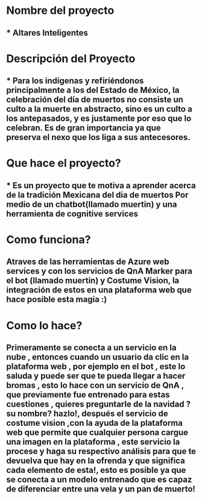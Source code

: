 # Nombre del proyecto 

## * Altares Inteligentes 

# Descripción del Proyecto

## * Para los indígenas y refiriéndonos principalmente a los del Estado de México, la celebración del día de muertos no consiste un culto a la muerte en abstracto, sino es un culto a los antepasados, y es justamente por eso que lo celebran. Es de gran importancia ya que preserva el nexo que los liga a sus antecesores.

# Que hace el proyecto?
## * Es un proyecto que te motiva a aprender acerca de la tradición Mexicana del dia de muertos Por medio de un chatbot(llamado muertin) y una herramienta de cognitive services 

# Como funciona?
## Atraves de las herramientas de Azure web services y con los servicios de QnA Marker para el bot (llamado muertin) y Costume Vision, la integración de estos en una plataforma web que hace posible esta magia :)

# Como lo hace?
## Primeramente se conecta a un servicio en la nube , entonces cuando un usuario da clic en la plataforma web , por ejemplo en el bot , este lo saluda y puede ser que te pueda llegar a hacer bromas , esto lo hace con un servicio de QnA , que previamente fue entrenado para estas cuestiones , quieres preguntarle de la navidad ? su nombre? hazlo!, después el servicio de costume vision ,con la ayuda de la plataforma web que permite que cualquier persona cargue una imagen en la plataforma , este servicio la procese y haga su respectivo análisis para que te devuelva que hay en la ofrenda y que significa cada elemento de esta!, esto es posible ya que se conecta a un modelo entrenado que es capaz de diferenciar entre una vela y un pan de muerto!
